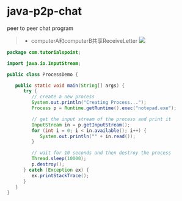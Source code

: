 # java-p2p-chat
peer to peer chat program
>* computerA和computerB共享ReceiveLetter
![](https://upload.cc/i/me1oRP.png)
```java
package com.tutorialspoint;

import java.io.InputStream;

public class ProcessDemo {

   public static void main(String[] args) {
      try {
         // create a new process
         System.out.println("Creating Process...");
         Process p = Runtime.getRuntime().exec("notepad.exe");

         // get the input stream of the process and print it
         InputStream in = p.getInputStream();
         for (int i = 0; i < in.available(); i++) {
            System.out.println("" + in.read());
         }

         // wait for 10 seconds and then destroy the process
         Thread.sleep(10000);
         p.destroy();
      } catch (Exception ex) {
         ex.printStackTrace();
      }
   }
}
```
